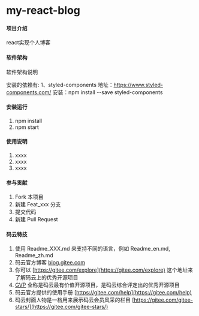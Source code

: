 # my-react-blog

#### 项目介绍
react实现个人博客

#### 软件架构
软件架构说明

安装的依赖有:
1、styled-components 
地址：https://www.styled-components.com/
安装：npm install --save styled-components



#### 安装运行

1. npm install
2. npm start

#### 使用说明

1. xxxx
2. xxxx
3. xxxx

#### 参与贡献

1. Fork 本项目
2. 新建 Feat_xxx 分支
3. 提交代码
4. 新建 Pull Request


#### 码云特技

1. 使用 Readme\_XXX.md 来支持不同的语言，例如 Readme\_en.md, Readme\_zh.md
2. 码云官方博客 [blog.gitee.com](https://blog.gitee.com)
3. 你可以 [https://gitee.com/explore](https://gitee.com/explore) 这个地址来了解码云上的优秀开源项目
4. [GVP](https://gitee.com/gvp) 全称是码云最有价值开源项目，是码云综合评定出的优秀开源项目
5. 码云官方提供的使用手册 [https://gitee.com/help](https://gitee.com/help)
6. 码云封面人物是一档用来展示码云会员风采的栏目 [https://gitee.com/gitee-stars/](https://gitee.com/gitee-stars/)
